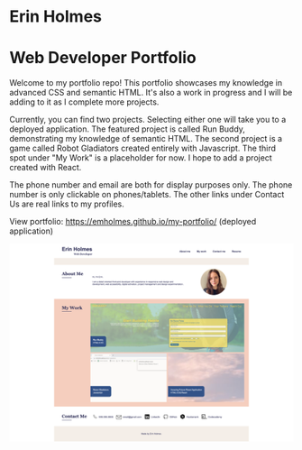 # Erin Holmes 
# Web Developer Portfolio

Welcome to my portfolio repo! This portfolio showcases my knowledge in advanced CSS and semantic HTML. It's also a work in progress and I will be adding to it as I complete more projects. 

Currently, you can find two projects. Selecting either one will take you to a deployed application. The featured project is called Run Buddy, demonstrating my knowledge of semantic HTML. The second project is a game called Robot Gladiators created entirely with Javascript. The third spot under "My Work" is a placeholder for now. I hope to add a project created with React.

The phone number and email are both for display purposes only. The phone number is only clickable on phones/tablets. The other links under Contact Us are real links to my profiles. 

View portfolio: https://emholmes.github.io/my-portfolio/ (deployed application)

![Screenshot of portfolio on desktop](./assets/images/eholmes-portfolio-ss.png)


